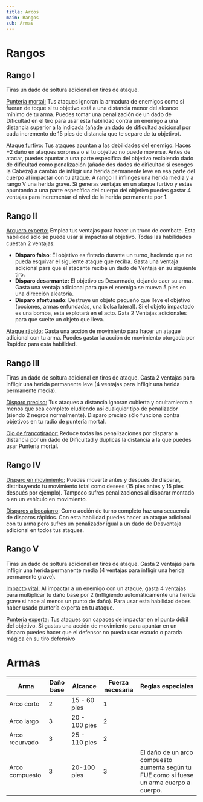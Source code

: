 ```yaml
---
title: Arcos
main: Rangos
sub: Armas
---
```


# Rangos

## Rango I 

Tiras un dado de soltura adicional en tiros de ataque.

<u>Puntería mortal:</u> Tus ataques ignoran la armadura de enemigos como si fueran de toque si tu objetivo está a una distancia menor del alcance mínimo de tu arma. Puedes tomar una penalización de un dado de Dificultad en el tiro para usar esta habilidad contra un enemigo a una distancia superior a la indicada (añade un dado de dificultad adicional por cada incremento de 15 pies de distancia que te separe de tu objetivo).

<u>Ataque furtivo:</u> Tus ataques apuntan a las debilidades del enemigo. Haces +2 daño en ataques sorpresa o si tu objetivo no puede moverse. Antes de atacar, puedes apuntar a una parte especifica del objetivo recibiendo dado de dificultad como penalización (añade dos dados de dificultad si escoges la Cabeza) a cambio de infligir una herida permanente leve en esa parte del cuerpo al impactar con tu ataque. A rango III inflinges una herida media y a rango V una herida grave. Si generas ventajas en un ataque furtivo y estás apuntando a una parte específica del cuerpo del objetivo puedes gastar 4 ventajas para incrementar el nivel de la herida permanente por 1.

## Rango II

<u>Arquero experto:</u> Emplea tus ventajas para hacer un truco de combate. Esta habilidad solo se puede usar si impactas al objetivo. Todas las habilidades cuestan 2 ventajas: 

- **Disparo falso**: El objetivo es fintado durante un turno, haciendo que no pueda esquivar el siguiente ataque que reciba. Gasta una ventaja adicional para que el atacante reciba un dado de Ventaja en su siguiente tiro.
- **Disparo desarmante:** El objetivo es Desarmado, dejando caer su arma. Gasta una ventaja adicional para que el enemigo se mueva 5 pies en una dirección aleatoria.
- **Disparo afortunado**: Destruye un objeto pequeño que lleve el objetivo (pociones, armas enfundadas, una bolsa lateral). Si el objeto impactado es una bomba, esta explotará en el acto. Gata 2 Ventajas adicionales para que suelte un objeto que lleva.

<u>Ataque rápido:</u> Gasta una acción de movimiento para hacer un ataque adicional con tu arma. Puedes gastar la acción de movimiento otorgada por Rapidez para esta habilidad.

## Rango III 

Tiras un dado de soltura adicional en tiros de ataque. Gasta 2 ventajas para infligir una herida permanente leve (4 ventajas para infligir una herida permanente media).

<u>Disparo preciso:</u> Tus ataques a distancia ignoran cubierta y ocultamiento a menos que sea completo eludiendo así cualquier tipo de penalizador (siendo 2 negros normalmente). Disparo preciso sólo funciona contra objetivos en tu radio de puntería mortal.

<u>Ojo de francotirador:</u> Reduce todas las penalizaciones por disparar a distancia por un dado de Dificultad y duplicas la distancia a la que puedes usar Puntería mortal. 

## Rango IV

<u>Disparo en movimiento:</u> Puedes moverte antes y después de disparar, distribuyendo tu movimiento total como desees (15 pies antes y 15 pies después por ejemplo). Tampoco sufres penalizaciones al disparar montado o en un vehículo en movimiento.

<u>Disparos a bocajarro</u>: Como acción de turno completo haz una secuencia de disparos rápidos. Con esta habilidad puedes hacer un ataque adicional con tu arma pero sufres un penalizador igual a un dado de Desventaja adicional en todos tus ataques.

## Rango V

Tiras un dado de soltura adicional en tiros de ataque. Gasta 2 ventajas para infligir una herida permanente media (4 ventajas para infligir una herida permanente grave).

<u>Impacto vital:</u> Al impactar a un enemigo con un ataque, gasta 4 ventajas para multiplicar tu daño base por 2 (infligiendo automáticamente una herida grave si hace al menos un punto de daño). Para usar esta habilidad debes haber usado puntería experta en tu ataque.

<u>Puntería experta:</u> Tus ataques son capaces de impactar en el punto débil del objetivo. Si gastas una acción de movimiento para apuntar en un disparo puedes hacer que el defensor no pueda usar escudo o parada mágica en su tiro defensivo

# Armas

| Arma           | Daño base | Alcance       | Fuerza necesaria | Reglas especiales                                            |
| -------------- | --------- | ------------- | ---------------- | ------------------------------------------------------------ |
| Arco corto     | 2         | 15 - 60 pies  | 1                |                                                              |
| Arco largo     | 3         | 20 - 100 pies | 2                |                                                              |
| Arco recurvado | 3         | 25 - 110 pies | 2                |                                                              |
| Arco compuesto | 3         | 20-100 pies   | 3                | El daño de un arco compuesto aumenta según tu FUE como si fuese un arma cuerpo a cuerpo. |